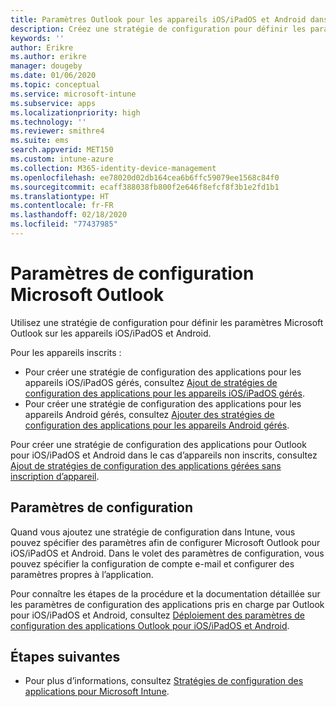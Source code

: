 ```yaml
---
title: Paramètres Outlook pour les appareils iOS/iPadOS et Android dans Microsoft Intune
description: Créez une stratégie de configuration pour définir les paramètres Microsoft Outlook sur les appareils iOS/iPadOS et Android.
keywords: ''
author: Erikre
ms.author: erikre
manager: dougeby
ms.date: 01/06/2020
ms.topic: conceptual
ms.service: microsoft-intune
ms.subservice: apps
ms.localizationpriority: high
ms.technology: ''
ms.reviewer: smithre4
ms.suite: ems
search.appverid: MET150
ms.custom: intune-azure
ms.collection: M365-identity-device-management
ms.openlocfilehash: ee78020d02db164cea6b6ffc59079ee1568c84f0
ms.sourcegitcommit: ecaff388038fb800f2e646f8efcf8f3b1e2fd1b1
ms.translationtype: HT
ms.contentlocale: fr-FR
ms.lasthandoff: 02/18/2020
ms.locfileid: "77437985"
---
```

# <a name="microsoft-outlook-configuration-settings"></a>Paramètres de configuration Microsoft Outlook 

Utilisez une stratégie de configuration pour définir les paramètres Microsoft Outlook sur les appareils iOS/iPadOS et Android. 

Pour les appareils inscrits :
- Pour créer une stratégie de configuration des applications pour les appareils iOS/iPadOS gérés, consultez [Ajout de stratégies de configuration des applications pour les appareils iOS/iPadOS gérés](app-configuration-policies-use-ios.md). 
- Pour créer une stratégie de configuration des applications pour les appareils Android gérés, consultez [Ajouter des stratégies de configuration des applications pour les appareils Android gérés](app-configuration-policies-use-android.md). 

Pour créer une stratégie de configuration des applications pour Outlook pour iOS/iPadOS et Android dans le cas d’appareils non inscrits, consultez [Ajout de stratégies de configuration des applications gérées sans inscription d’appareil](app-configuration-policies-managed-app.md).

## <a name="configuration-settings"></a>Paramètres de configuration

Quand vous ajoutez une stratégie de configuration dans Intune, vous pouvez spécifier des paramètres afin de configurer Microsoft Outlook pour iOS/iPadOS et Android. Dans le volet des paramètres de configuration, vous pouvez spécifier la configuration de compte e-mail et configurer des paramètres propres à l’application.

Pour connaître les étapes de la procédure et la documentation détaillée sur les paramètres de configuration des applications pris en charge par Outlook pour iOS/iPadOS et Android, consultez [Déploiement des paramètres de configuration des applications Outlook pour iOS/iPadOS et Android](https://docs.microsoft.com/exchange/clients-and-mobile-in-exchange-online/outlook-for-ios-and-android/outlook-for-ios-and-android-configuration-with-microsoft-intune).

## <a name="next-steps"></a>Étapes suivantes

- Pour plus d’informations, consultez [Stratégies de configuration des applications pour Microsoft Intune](app-configuration-policies-overview.md).
